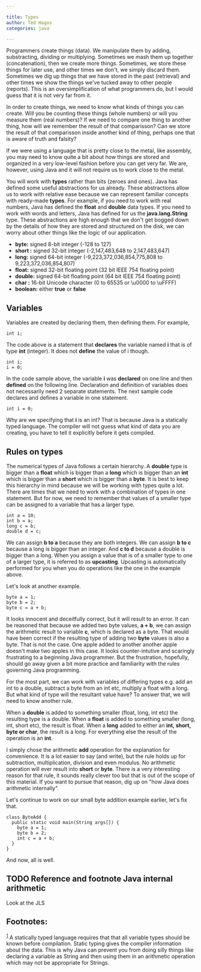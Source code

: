 ```yaml
---

title: Types
author: Ted Hagos
categories: java

---
```




Programmers create things (data). We manipulate them by adding, substracting, dividing or multiplying. Sometimes we mash them up together (concatenation), then we create more things. Sometimes, we store these things for later use, and other times we don't, we simply discard them. Sometimes we dig up things that we have stored in the past (retrieval) and other times we show the things we've tucked away to other people (reports). This is an oversimplification of what programmers do, but I would guess that it is not very far from it. 

In order to create things, we need to know what kinds of things you can create. Will you be counting these things (whole numbers) or will you measure them (real numbers)? If we need to compare one thing to another thing, how will we  remember the result of that comparisson? Can we store the result of that comparisson inside another kind of thing, perhaps one that is aware of truth and falsity? 

If we were using a language that is pretty close to the metal, like assembly, you may need to know quite a bit about how things are stored and organized in a very low-level fashion before you can get very far.  We are, however, using Java and it will not require us to work close to the metal. 

You will work with **types** rather than bits (zeroes and ones). Java has defined some useful abstractions for us already. These abstractions allow us to work with relative ease because we can represent familiar concepts with ready-made **types**. For example, if you need to work with real numbers, Java has defined the **float** and **double**  data types. If you need to work with words and letters, Java has defined for us the **java.lang.String** type.  These abstractions are high enough that we don't get bogged down by the details of how they are stored and structured on the disk, we can worry about other things like the logic of our application. 

-   **byte:** signed 8-bit integer (-128 to 127)
-   **short :** signed 32-bit integer (-2,147,483,648 to 2,147,483,647)
-   **long:** signed 64-bit integer (-9,223,372,036,854,775,808 to 9,223,372,036,854,807)
-   **float:** signed 32-bit floating point (32 bit IEEE 754 floating point)
-   **double:** signed 64-bit floating point (64 bit IEEE 754 floating point)
-   **char :** 16-bit Unicode character (0 to 65535 or \u0000 to \uFFFF)
-   **boolean:** either **true** or **false**

## Variables

Variables are created by declaring them, then defining them. For example, 

    int i;

The code above is a statement that **declares** the variable named **i** that is of type **int** (integer). It does not **define** the value of i though.

    int i;
    i = 0;

In the code sample above, the variable **i** was **declared** on one line and then **defined** on the following line. Declaration and definition of variables does not necessarily need 2 separate statements. The next sample code declares and defines a variable in one statement.

    int i = 0;

Why are we specifying that **i** is an int? That is because Java is a statically typed language. The compiler will not guess what kind of data you are creating, you have to tell it explicitly before it gets compiled. 

## Rules on types

The numerical types of Java follows a certain hierarchy. A **double** type is bigger than a **float** which is bigger than a **long** which is bigger than an **int** which is bigger than a **short** which is bigger than a **byte**. It is best to keep this hierarchy in mind because we will be working with types quite a lot. There are times that we need to work with a combination of types in one statement. But for now, we need to remember that values of a smaller type can be assigned to a variable that has a larger type.

    int a = 10;
    int b = a;
    long c = b;
    double d = c;

We can assign **b to a** because they are both integers. We can assign **b to c** because a long is bigger than an integer. And **c to d** because a double is bigger than a long. When you assign a value that is of a smaller type to one of a larger type, it is referred to as **upcasting**. Upcasting is automatically performed for you when you do operations like the one in the example above. 

Let's look at another example.

    byte a = 1;
    byte b = 2;
    byte c = a + b;

It looks innocent and deceitfully correct, but it will result to an error. It can be reasoned that because we added two byte values, **a + b**, we can assign the arithmetic result to variable **c**, which is declared as a byte. That would have been correct if the resulting type of adding two **byte** values is also a byte. That is not the case. One apple added to another another apple doesn't make two apples in this case. It looks counter-intutive and scaringly frustrating to a beginning Java programmer. But the frustration, hopefully, should go away given a bit more practice and familiarity with the rules governing Java programming.

For the most part, we can work with variables of differing types e.g. add an int to a double, subtract a byte from an int etc, multiply a float with a long. But what kind of type will the resultant value have? To answer that, we will need to know another rule.

When a **double** is added to something smaller (float, long, int etc) the resulting type is a double. When a **float** is added to something smaller (long, int, short etc), the result is float. When a **long** added to either an **int, short,  byte or char**, the result is a long. For everything else the result of the operation is an **int**.

I simply chose the arithmetic **add** operation for the explanation for convenience. It is a lot easier to say (and write), but the rule holds up for subtraction, multiplication, division and even modulus. No arithmetic operation will ever result into **short** or **byte**. There is a very interesting reason for that rule, it sounds really clever too but that is out of the scope of this material. If you want to pursue that reason, dig up on "how Java does arithmetic internally". 

Let's continue to work on our small byte addition example earlier, let's fix that.

    class ByteAdd {
      public static void main(String args[]) {
        byte a = 1;
        byte b = 2;
        int c = a + b;
      }
    }

And now, all is well. 

## TODO Reference and footnote Java internal arithmetic

Look at the JLS

<div id="footnotes">
<h2 class="footnotes">Footnotes: </h2>
<div id="text-footnotes">

<div class="footdef"><sup><a id="fn.1" name="fn.1" class="footnum" href="#fnr.1">1</a></sup> A statically typed language requires that that all variable types should be known before compilation. Static typing gives the compiler information about the data. This is why Java can prevent you from doing silly things like declaring a variable as String and then using them in an arithmetic operation which may not be appropriate for Strings.</div>


</div>
</div>
